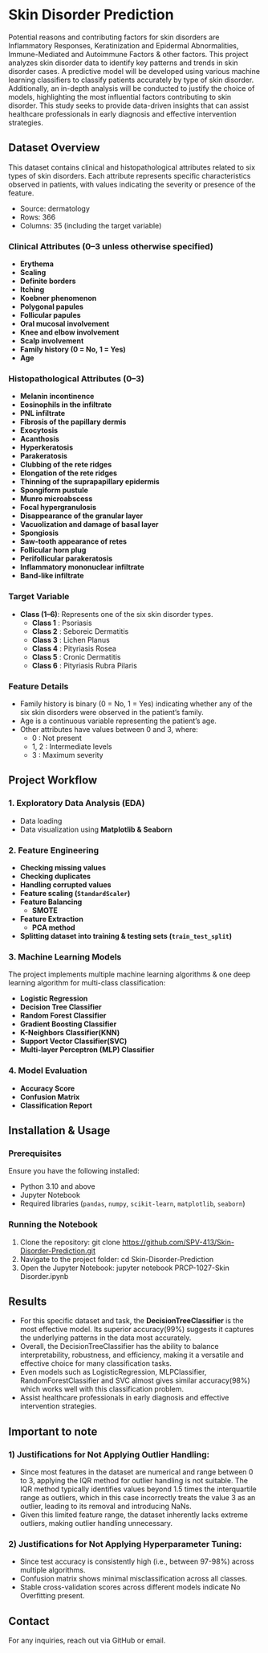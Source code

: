 # Skin Disorder Prediction
Potential reasons and contributing factors for skin disorders are Inflammatory Responses, Keratinization and Epidermal Abnormalities, Immune-Mediated and Autoimmune Factors & other factors. This project analyzes skin disorder data to identify key patterns and trends in skin disorder cases. A predictive model will be developed using various machine learning classifiers to classify patients accurately by type of skin disorder. Additionally, an in-depth analysis will be conducted to justify the choice of models, highlighting the most influential factors contributing to skin disorder. This study seeks to provide data-driven insights that can assist healthcare professionals in early diagnosis and effective intervention strategies.

## Dataset Overview
This dataset contains clinical and histopathological attributes related to six types of skin disorders. Each attribute represents specific characteristics observed in patients, with values indicating the severity or presence of the feature.
- Source: dermatology
- Rows: 366
- Columns: 35 (including the target variable)

### **Clinical Attributes (0–3 unless otherwise specified)**
- **Erythema**
- **Scaling**
- **Definite borders**
- **Itching**
- **Koebner phenomenon**
- **Polygonal papules**
- **Follicular papules**
- **Oral mucosal involvement**
- **Knee and elbow involvement**
- **Scalp involvement**
- **Family history (0 = No, 1 = Yes)**
- **Age**
### **Histopathological Attributes (0–3)**
- **Melanin incontinence**
- **Eosinophils in the infiltrate**
- **PNL infiltrate**
- **Fibrosis of the papillary dermis**
- **Exocytosis**
- **Acanthosis**
- **Hyperkeratosis**
- **Parakeratosis**
- **Clubbing of the rete ridges**
- **Elongation of the rete ridges**
- **Thinning of the suprapapillary epidermis**
- **Spongiform pustule**
- **Munro microabscess**
- **Focal hypergranulosis**
- **Disappearance of the granular layer**
- **Vacuolization and damage of basal layer**
- **Spongiosis**
- **Saw-tooth appearance of retes**
- **Follicular horn plug**
- **Perifollicular parakeratosis**
- **Inflammatory mononuclear infiltrate**
- **Band-like infiltrate**
### **Target Variable**
- **Class (1–6)**: Represents one of the six skin disorder types.
  - **Class 1** : Psoriasis
  - **Class 2** : Seboreic Dermatitis
  - **Class 3** : Lichen Planus
  - **Class 4** : Pityriasis Rosea
  - **Class 5** : Cronic Dermatitis
  - **Class 6** : Pityriasis Rubra Pilaris   
### **Feature Details**
- Family history is binary (0 = No, 1 = Yes) indicating whether any of the six skin disorders were observed in the patient’s family.
- Age is a continuous variable representing the patient’s age.
- Other attributes have values between 0 and 3, where:
  - 0 : Not present
  - 1, 2 : Intermediate levels
  - 3 : Maximum severity

## Project Workflow
### 1. **Exploratory Data Analysis (EDA)**
- Data loading
- Data visualization using **Matplotlib & Seaborn**
### 2. **Feature Engineering**
- **Checking missing values**
- **Checking duplicates**
- **Handling corrupted values**
- **Feature scaling (`StandardScaler`)**
- **Feature Balancing**
  - **SMOTE**
- **Feature Extraction**
  - **PCA method**
- **Splitting dataset into training & testing sets (`train_test_split`)**
  
### 3. **Machine Learning Models**
The project implements multiple machine learning algorithms & one deep learning algorithm for multi-class classification:
- **Logistic Regression**
- **Decision Tree Classifier**
- **Random Forest Classifier**
- **Gradient Boosting Classifier**
- **K-Neighbors Classifier(KNN)**
- **Support Vector Classifier(SVC)**
- **Multi-layer Perceptron (MLP) Classifier**

### 4. **Model Evaluation**
- **Accuracy Score**
- **Confusion Matrix**
- **Classification Report**

## Installation & Usage

### Prerequisites
Ensure you have the following installed:
- Python 3.10 and above
- Jupyter Notebook
- Required libraries (`pandas`, `numpy`, `scikit-learn`, `matplotlib`, `seaborn`)

### Running the Notebook
1. Clone the repository:
   git clone https://github.com/SPV-413/Skin-Disorder-Prediction.git
2. Navigate to the project folder:
   cd Skin-Disorder-Prediction
3. Open the Jupyter Notebook:
   jupyter notebook PRCP-1027-Skin Disorder.ipynb

## Results
-  For this specific dataset and task, the **DecisionTreeClassifier** is the most effective model. Its superior accuracy(99%) suggests it captures the underlying patterns in the data most accurately.
-  Overall, the DecisionTreeClassifier has the ability to balance interpretability, robustness, and efficiency, making it a versatile and effective choice for many classification tasks.
-  Even models such as LogisticRegression, MLPClassifier, RandomForestClassifier and SVC almost gives similar accuracy(98%) which works well with this classification problem.
-  Assist healthcare professionals in early diagnosis and effective intervention strategies.

## Important to note
### 1) Justifications for Not Applying Outlier Handling:
-  Since most features in the dataset are numerical and range between 0 to 3, applying the IQR method for outlier handling is not suitable. The IQR method typically identifies values beyond 1.5 times the interquartile range as outliers, which in this case incorrectly treats the value 3 as an outlier, leading to its removal and introducing NaNs.
-  Given this limited feature range, the dataset inherently lacks extreme outliers, making outlier handling unnecessary.
### 2) Justifications for Not Applying Hyperparameter Tuning:
-  Since test accuracy is consistently high (i.e., between 97-98%) across multiple algorithms.
-  Confusion matrix shows minimal misclassification across all classes.
-  Stable cross-validation scores across different models indicate No Overfitting present.

## Contact
For any inquiries, reach out via GitHub or email.

